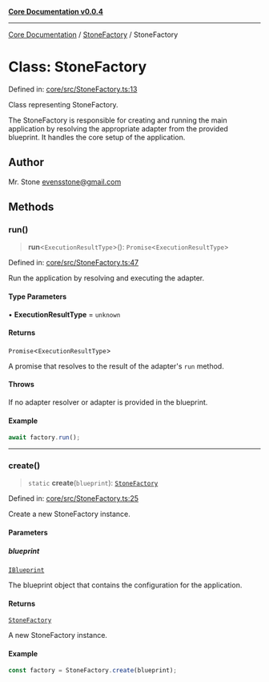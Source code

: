[**Core Documentation v0.0.4**](../../README.md)

***

[Core Documentation](../../modules.md) / [StoneFactory](../README.md) / StoneFactory

# Class: StoneFactory

Defined in: [core/src/StoneFactory.ts:13](https://github.com/stonemjs/core/blob/4b1b931e44a5db2600109fa7ae2a8b532ed77730/src/StoneFactory.ts#L13)

Class representing StoneFactory.

The StoneFactory is responsible for creating and running the main application by resolving
the appropriate adapter from the provided blueprint. It handles the core setup of the application.

## Author

Mr. Stone <evensstone@gmail.com>

## Methods

### run()

> **run**\<`ExecutionResultType`\>(): `Promise`\<`ExecutionResultType`\>

Defined in: [core/src/StoneFactory.ts:47](https://github.com/stonemjs/core/blob/4b1b931e44a5db2600109fa7ae2a8b532ed77730/src/StoneFactory.ts#L47)

Run the application by resolving and executing the adapter.

#### Type Parameters

• **ExecutionResultType** = `unknown`

#### Returns

`Promise`\<`ExecutionResultType`\>

A promise that resolves to the result of the adapter's `run` method.

#### Throws

If no adapter resolver or adapter is provided in the blueprint.

#### Example

```typescript
await factory.run();
```

***

### create()

> `static` **create**(`blueprint`): [`StoneFactory`](StoneFactory.md)

Defined in: [core/src/StoneFactory.ts:25](https://github.com/stonemjs/core/blob/4b1b931e44a5db2600109fa7ae2a8b532ed77730/src/StoneFactory.ts#L25)

Create a new StoneFactory instance.

#### Parameters

##### blueprint

[`IBlueprint`](../../declarations/type-aliases/IBlueprint.md)

The blueprint object that contains the configuration for the application.

#### Returns

[`StoneFactory`](StoneFactory.md)

A new StoneFactory instance.

#### Example

```typescript
const factory = StoneFactory.create(blueprint);
```
